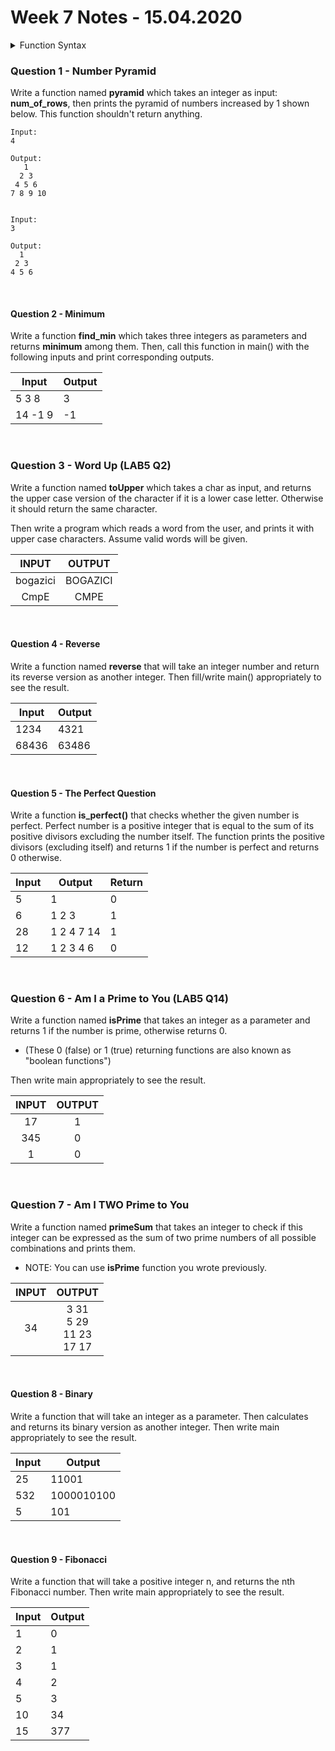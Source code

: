 # Week 7 Notes - 15.04.2020

<details><summary><bold>Function Syntax</bold></summary><img src='https://www.geeksforgeeks.org/wp-content/uploads/Function-Prototype-in-c.png'/></details>

### Question 1 - Number Pyramid

Write a function named **pyramid** which takes an integer as input: **num_of_rows**, then prints the pyramid of numbers increased by 1 shown below. This function shouldn't return anything.

```
Input:
4

Output:
   1
  2 3
 4 5 6
7 8 9 10


Input:
3

Output:
  1
 2 3
4 5 6
```

<br>

#### Question 2 - Minimum

Write a function **find_min** which takes three integers as parameters and returns **minimum** among them. Then, call this function in main() with the following inputs and print corresponding outputs.

| Input   | Output |
| ------- | ------ |
| 5 3 8   | 3      |
| 14 -1 9 | -1     |

<br>

### Question 3 - Word Up (LAB5 Q2)

Write a function named **toUpper** which takes a char as input, and returns the upper case version of the character if it is a lower case letter. Otherwise it should return the same character.

Then write a program which reads a word from the user, and prints it with upper case characters. Assume valid words will be given. 


|  INPUT  |  OUTPUT |
|:-------:|:-------:|
| bogazici | BOGAZICI |
| CmpE | CMPE |

<br>

#### Question 4 - Reverse

Write a function named **reverse** that will take an integer number and return its reverse version as another integer. Then fill/write main() appropriately to see the result.		

| Input | Output |
| ----- | ------ |
| 1234  | 4321   |
| 68436 | 63486  |

<br>

#### Question 5 - The Perfect Question

Write a function **is_perfect()** that checks whether the given number is perfect. Perfect number is a positive integer that is equal to the sum of its positive divisors excluding the number itself. The function prints the positive divisors (excluding itself) and returns 1 if the number is perfect and returns 0 otherwise. 

| Input | Output     | Return |
| ----- | ---------- | ------ |
| 5     | 1          | 0      |
| 6     | 1 2 3      | 1      |
| 28    | 1 2 4 7 14 | 1      |
| 12    | 1 2 3 4 6  | 0      |

<br>

### Question 6 - Am I a Prime to You (LAB5 Q14)

Write a function named **isPrime** that takes an integer as a parameter and returns 1 if the number is prime, otherwise returns 0.
* (These 0 (false) or 1 (true) returning functions are also known as "boolean functions")

Then write main appropriately to see the result.  

|  INPUT  |  OUTPUT |
|:-------:|:-------:|
| 17 | 1 |
| 345 | 0 |
| 1 | 0 |

<br>


### Question 7 - Am I TWO Prime to You

Write a function named **primeSum** that takes an integer to check if this integer can be expressed as the sum of two prime numbers of all possible combinations and prints them.

* NOTE: You can use **isPrime** function you wrote previously.

|  INPUT  |  OUTPUT |
|:-------:|:-------:|
| 34 | 3 31<br>5 29<br>11 23<br>17 17 |


<br>


#### Question 8 - Binary

Write a function that will take an integer as a parameter. Then calculates and returns its binary version as another integer. Then write main appropriately to see the result.	

| Input | Output     |
| ----- | ---------- |
| 25    | 11001      |
| 532   | 1000010100 |
| 5     | 101        |

<br>

#### Question 9 - Fibonacci

Write a function that will take a positive integer n, and returns the nth Fibonacci number. Then write main appropriately to see the result.

| Input | Output |
| ----- | ------ |
| 1     | 0      |
| 2     | 1      |
| 3     | 1      |
| 4     | 2      |
| 5     | 3      |
| 10    | 34     |
| 15    | 377    |